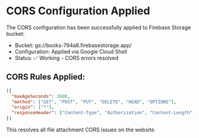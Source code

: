 # CORS Configuration Applied

The CORS configuration has been successfully applied to Firebase Storage bucket:
- Bucket: gs://books-794a8.firebasestorage.app/
- Configuration: Applied via Google Cloud Shell
- Status: ✅ Working - CORS errors resolved

## CORS Rules Applied:
```json
[{
  "maxAgeSeconds": 3600, 
  "method": ["GET", "POST", "PUT", "DELETE", "HEAD", "OPTIONS"], 
  "origin": ["*"], 
  "responseHeader": ["Content-Type", "Authorization", "Content-Length", "User-Agent", "x-goog-resumable"]
}]
```

This resolves all file attachment CORS issues on the website.

